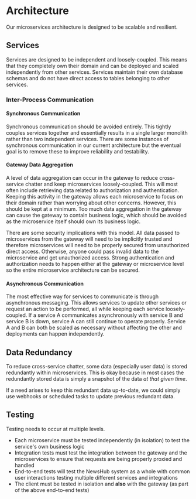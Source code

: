 # Architecture

Our microservices architecture is designed to be scalable and resilient.

## Services

Services are designed to be independent and loosely-coupled. This means that they completely own their domain and can be deployed and scaled independently from other services. Services maintain their own database schemas and do not have direct access to tables belonging to other services.

### Inter-Process Communication

#### Synchronous Communication

Synchronous communication should be avoided entirely. This tightly couples services together and essentially results in a single larger monolith rather than two independent services. There are some instances of synchronous communication in our current architecture but the eventual goal is to remove these to improve reliability and testability.

#### Gateway Data Aggregation

A level of data aggregation can occur in the gateway to reduce cross-service chatter and keep microservices loosely-coupled. This will most often include retrieving data related to authorization and authentication. Keeping this activity in the gateway allows each microservice to focus on their domain rather than worrying about other concerns. However, this should be kept at a minimum. Too much data aggregation in the gateway can cause the gateway to contain business logic, which should be avoided as the microservice itself should own its business logic.

There are some security implications with this model. All data passed to microservices from the gateway will need to be implicitly trusted and therefore microservices will need to be properly secured from unauthorized direct access. Otherwise, anyone could pass invalid data to the microservice and get unauthorized access. Strong authentication and authorization needs to happen either at the gateway or microservice level so the entire microservice architecture can be secured.

#### Asynchronous Communication

The most effective way for services to communicate is through asynchronous messaging. This allows services to update other services or request an action to be performed, all while keeping each service loosely-coupled. If a service A communicates asynchronously with service B and service B is down, service A can still continue to operate properly. Service A and B can both be scaled as necessary without affecting the other and deployments can happen independently.

## Data Redundancy

To reduce cross-service chatter, some data (especially user data) is stored redundantly within microservices. This is okay because in most cases the redundantly stored data is simply a snapshot of the data *at that given time*. 

If a need arises to keep this redundant data up-to-date, we could simply use webhooks or scheduled tasks to update previous redundant data.

## Testing

Testing needs to occur at multiple levels. 

* Each microservice must be tested independently (in isolation) to test the service's own business logic
* Integration tests must test the integration between the gateway and the microservices to ensure that requests are being properly proxied and handled
* End-to-end tests will test the NewsHub system as a whole with common user interactions testing multiple different services and integrations
* The client must be tested in isolation and **also** with the gateway (as part of the above end-to-end tests)
